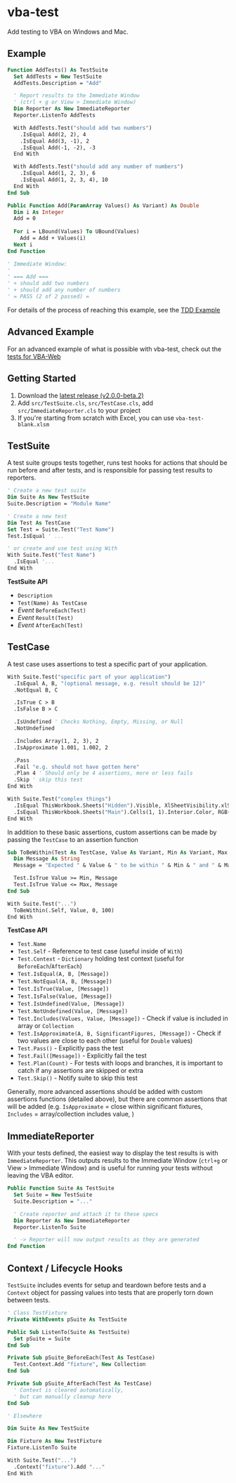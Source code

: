 # vba-test

Add testing to VBA on Windows and Mac.

## Example

```vb
Function AddTests() As TestSuite
  Set AddTests = New TestSuite
  AddTests.Description = "Add"

  ' Report results to the Immediate Window
  ' (ctrl + g or View > Immediate Window)
  Dim Reporter As New ImmediateReporter
  Reporter.ListenTo AddTests

  With AddTests.Test("should add two numbers")
    .IsEqual Add(2, 2), 4
    .IsEqual Add(3, -1), 2
    .IsEqual Add(-1, -2), -3
  End With

  With AddTests.Test("should add any number of numbers")
    .IsEqual Add(1, 2, 3), 6
    .IsEqual Add(1, 2, 3, 4), 10
  End With
End Sub

Public Function Add(ParamArray Values() As Variant) As Double
  Dim i As Integer
  Add = 0
  
  For i = LBound(Values) To UBound(Values)
    Add = Add + Values(i)
  Next i
End Function

' Immediate Window:
'
' === Add ===
' + should add two numbers
' + should add any number of numbers
' = PASS (2 of 2 passed) =
```

For details of the process of reaching this example, see the [TDD Example](https://github.com/VBA-tools/VBA-TDD/wiki/TDD-Example)

## Advanced Example

For an advanced example of what is possible with vba-test, check out the [tests for VBA-Web](https://github.com/VBA-tools/VBA-Web/tree/master/specs)

## Getting Started

1. Download the [latest release (v2.0.0-beta.2)](https://github.com/vba-tools/vba-test/releases)
2. Add `src/TestSuite.cls`, `src/TestCase.cls`, add `src/ImmediateReporter.cls` to your project
3. If you're starting from scratch with Excel, you can use `vba-test-blank.xlsm`

## TestSuite

A test suite groups tests together, runs test hooks for actions that should be run before and after tests, and is responsible for passing test results to reporters.

```vb
' Create a new test suite
Dim Suite As New TestSuite
Suite.Description = "Module Name"

' Create a new test
Dim Test As TestCase
Set Test = Suite.Test("Test Name")
Test.IsEqual ' ...

' or create and use test using With
With Suite.Test("Test Name")
  .IsEqual '...
End With
```

__TestSuite API__

- `Description`
- `Test(Name) As TestCase`
- _Event_ `BeforeEach(Test)`
- _Event_ `Result(Test)`
- _Event_ `AfterEach(Test)`

## TestCase

A test case uses assertions to test a specific part of your application.

```vb
With Suite.Test("specific part of your application")
  .IsEqual A, B, "(optional message, e.g. result should be 12)"
  .NotEqual B, C

  .IsTrue C > B
  .IsFalse B > C

  .IsUndefined ' Checks Nothing, Empty, Missing, or Null
  .NotUndefined

  .Includes Array(1, 2, 3), 2
  .IsApproximate 1.001, 1.002, 2

  .Pass
  .Fail "e.g. should not have gotten here" 
  .Plan 4 ' Should only be 4 assertions, more or less fails
  .Skip ' skip this test
End With

With Suite.Test("complex things")
  .IsEqual ThisWorkbook.Sheets("Hidden").Visible, XlSheetVisibility.xlSheetVisible
  .IsEqual ThisWorkbook.Sheets("Main").Cells(1, 1).Interior.Color, RGB(255, 0, 0)
End With
```

In addition to these basic assertions, custom assertions can be made by passing the `TestCase` to an assertion function

```vb
Sub ToBeWithin(Test As TestCase, Value As Variant, Min As Variant, Max As Variant)
  Dim Message As String
  Message = "Expected " & Value & " to be within " & Min & " and " & Max

  Test.IsTrue Value >= Min, Message
  Test.IsTrue Value <= Max, Message
End Sub

With Suite.Test("...")
  ToBeWithin(.Self, Value, 0, 100)
End With
```

__TestCase API__

- `Test.Name`
- `Test.Self` - Reference to test case (useful inside of `With`)
- `Test.Context` - `Dictionary` holding test context (useful for `BeforeEach`/`AfterEach`)
- `Test.IsEqual(A, B, [Message])`
- `Test.NotEqual(A, B, [Message])`
- `Test.IsTrue(Value, [Message])`
- `Test.IsFalse(Value, [Message])`
- `Test.IsUndefined(Value, [Message])`
- `Test.NotUndefined(Value, [Message])`
- `Test.Includes(Values, Value, [Message])` - Check if value is included in array or `Collection`
- `Test.IsApproximate(A, B, SignificantFigures, [Message])` - Check if two values are close to each other (useful for `Double` values)
- `Test.Pass()` - Explicitly pass the test
- `Test.Fail([Message])` - Explicitly fail the test
- `Test.Plan(Count)` - For tests with loops and branches, it is important to catch if any assertions are skipped or extra
- `Test.Skip()` - Notify suite to skip this test

Generally, more advanced assertions should be added with custom assertions functions (detailed above), but there are common assertions that will be added (e.g. `IsApproximate` = close within significant fixtures, `Includes` = array/collection includes value, )

## ImmediateReporter

With your tests defined, the easiest way to display the test results is with `ImmediateReporter`. This outputs results to the Immediate Window (`ctrl+g` or View > Immediate Window) and is useful for running your tests without leaving the VBA editor.

```vb
Public Function Suite As TestSuite
  Set Suite = New TestSuite
  Suite.Description = "..."

  ' Create reporter and attach it to these specs
  Dim Reporter As New ImmediateReporter
  Reporter.ListenTo Suite

  ' -> Reporter will now output results as they are generated
End Function
```

## Context / Lifecycle Hooks

`TestSuite` includes events for setup and teardown before tests and a `Context` object for passing values into tests that are properly torn down between tests.

```vb
' Class TestFixture
Private WithEvents pSuite As TestSuite

Public Sub ListenTo(Suite As TestSuite)
  Set pSuite = Suite
End Sub

Private Sub pSuite_BeforeEach(Test As TestCase)
  Test.Context.Add "fixture", New Collection
End Sub

Private Sub pSuite_AfterEach(Test As TestCase)
  ' Context is cleared automatically,
  ' but can manually cleanup here
End Sub

' Elsewhere

Dim Suite As New TestSuite

Dim Fixture As New TestFixture
Fixture.ListenTo Suite

With Suite.Test("...")
  .Context("fixture").Add "..."
End With
```

